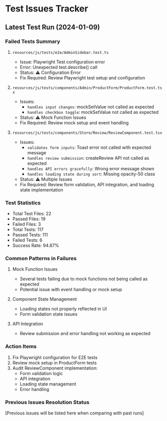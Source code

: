 # Test Issues Tracker

## Latest Test Run (2024-01-09)

### Failed Tests Summary
1. `resources/js/tests/e2e/AdminSidebar.test.ts`
   - Issue: Playwright Test configuration error
   - Error: Unexpected test.describe() call
   - Status: ⚠️ Configuration Error
   - Fix Required: Review Playwright test setup and configuration

2. `resources/js/tests/components/Admin/ProductForm/ProductForm.test.tsx`
   - Issues:
     - `handles input changes`: mockSetValue not called as expected
     - `handles checkbox toggle`: mockSetValue not called as expected
   - Status: ⚠️ Mock Function Issues
   - Fix Required: Review mock setup and event handling

3. `resources/js/tests/components/Store/Review/ReviewComponent.test.tsx`
   - Issues:
     - `validates form inputs`: Toast error not called with expected message
     - `handles review submission`: createReview API not called as expected
     - `handles API errors gracefully`: Wrong error message shown
     - `handles loading state during sort`: Missing opacity-50 class
   - Status: ⚠️ Multiple Issues
   - Fix Required: Review form validation, API integration, and loading state implementation

### Test Statistics
- Total Test Files: 22
- Passed Files: 19
- Failed Files: 3
- Total Tests: 117
- Passed Tests: 111
- Failed Tests: 6
- Success Rate: 94.87%

### Common Patterns in Failures
1. Mock Function Issues
   - Several tests failing due to mock functions not being called as expected
   - Potential issue with event handling or mock setup

2. Component State Management
   - Loading states not properly reflected in UI
   - Form validation state issues

3. API Integration
   - Review submission and error handling not working as expected

### Action Items
1. Fix Playwright configuration for E2E tests
2. Review mock setup in ProductForm tests
3. Audit ReviewComponent implementation:
   - Form validation logic
   - API integration
   - Loading state management
   - Error handling

### Previous Issues Resolution Status
[Previous issues will be listed here when comparing with past runs] 